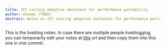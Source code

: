 ```yaml
---
title: JIT costing adaptive skeletons for performance portability
author: whoami (TODO)
abstract: Notes on JIT costing adaptive skeletons for performance portability
---
```


This is the liveblog notes.  In case there are multiple
people liveblogging, you can temporarily edit your notes
at [this](jit-costing-adaptive/template.md) url and then copy them into this one in one
commit.
